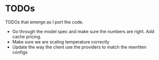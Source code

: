 # TODOs

TODOs that emerge as I port the code.

- Go through the model spec and make sure the numbers are right. Add cache pricing.
- Make sure we are scaling temperature correctly
- Update the way the client use the providers to match the rewritten configs